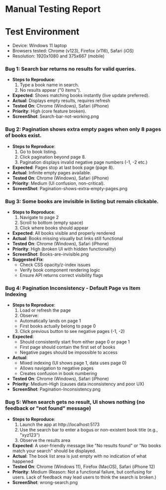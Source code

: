 # Manual Testing Report

# Test Environment
- Device: Windows 11 laptop
- Browsers tested: Chrome (v123), Firefox (v116), Safari (iOS)
- Resolution: 1920x1080 and 375x667 (mobile)

### Bug 1: Search bar returns no results for valid queries.
- **Steps to Reproduce**:
  1. Type a book name in search.
  2. No results appear ("0 items"). 
- **Expected**: Shows matching books instantly (live update preferred).
- **Actual**: Displays empty results, requires refresh 
- **Tested On**: Chrome (Windows), Safari (iPhone)
- **Priority**: High (core feature broken).
- **ScreenShot**: Search-bar-not-working.png

### Bug 2: Pagination shows extra empty pages when only 8 pages of books exist. 
- **Steps to Reproduce**:
  1. Go to book listing.
  2. Click pagination beyond page 8.
  3. Pagination displays invalid negative page numbers (-1, -2 etc.)
- **Expected**: Pages stop at last book page (page 8). 
- **Actual**: Infinite empty pages available.
- **Tested On**: Chrome (Windows), Safari (iPhone)
- **Priority**: Medium (UI confusion, non-critical).
- **ScreenShot**: Pagination-shows-extra-empty-pages.png

### Bug 3: Some books are invisible in listing but remain clickable. 
- **Steps to Reproduce**:
  1. Navigate to page 2
  2. Scroll to bottom (empty space)
  3. Click where books should appear 
- **Expected**: All books visible and properly rendered
- **Actual**: Books missing visually but links still functional 
- **Tested On**: Chrome (Windows), Safari (iPhone)
- **Priority**: High (broken UI with hidden functionality)
- **ScreenShot**: Books-are-invisible.png
- **Suggested Fix**:
    - Check CSS opacity/z-index issues
    - Verify book component rendering logic
    - Ensure API returns correct visibility flags


### Bug 4: Pagination Inconsistency - Default Page vs Item Indexing  
- **Steps to Reproduce**:
  1. Load or refresh the page
  2. Observe:
    - Automatically lands on page 1
    - First books actually belong to page 0
  3. Click previous button to see negative pages (-1, -2)
- **Expected**: 
    - Should consistently start from either page 0 or page 1
    - First page should contain the first set of books
    - Negative pages should be impossible to access
- **Actual**: 
    - Mixed indexing (UI shows page 1, data uses page 0)
    - Allows navigation to negative pages
    - Creates confusion in book numbering
- **Tested On**: Chrome (Windows), Safari (iPhone)
- **Priority**: Medium-High (causes data inconsistency and poor UX)
- **ScreenShot**: Pagination-Inconsistency.png

### Bug 5: When search gets no result, UI shows nothing (no feedback or "not found" message)  
- **Steps to Reproduce**:
  1. Launch the app at http://localhost:5173
  2. Use the search bar to enter a bogus or non-existent book title (e.g., "xyz123")
  3. Observe the results area
- **Expected**: A user-friendly message like "No results found" or "No books match your search" should be displayed. 
- **Actual**: The book list area is just empty with no indication of what happened
- **Tested On**: Chrome (Windows 11), Firefox (MacOS), Safari (iPhone 12)
- **Priority**: Medium (Reason: Not a functional failure, but confusing for users. Lack of feedback may lead users to think the search is broken.)
- **ScreenShot**: wrong-search.png